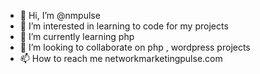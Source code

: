 - 👋 Hi, I’m @nmpulse
- 👀 I’m interested in learning to code for my projects
- 🌱 I’m currently learning php
- 💞️ I’m looking to collaborate on php , wordpress projects
- 📫 How to reach me networkmarketingpulse.com

<!---
nmpulse/nmpulse is a ✨ special ✨ repository because its `README.md` (this file) appears on your GitHub profile.
You can click the Preview link to take a look at your changes.
--->
